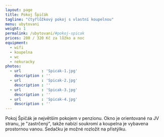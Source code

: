 ```yaml
---
layout: page
title: Pokoj Špičák
tagline: "čtyřlůžkový pokoj s vlastní koupelnou"
menu: ubytovani
weight: 1
permalink: /ubytovani/#pokoj-spicak
prices: 280 / 320 Kč za lůžko a noc
equipment:
  - wifi
  - koupelna
  - wc
  - nekuracky
photos:
  - url         : 'Spicak-1.jpg'
    description : ''
  - url         : 'Spicak-2.jpg'
    description : ''
  - url         : 'Spicak-3.jpg'
    description : ''
  - url         : 'Spicak-4.jpg'
    description : ''
---
```


Pokoj Špičák je největším pokojem v penzionu. Okno je orientované na JV stranu, je "zastrčený", takže nabízí soukromí a koupelna je vybavena prostornou vanou. Sedačku je možné rozložit na přistýlku.